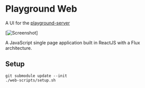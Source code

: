 # Playground Web

A UI for the [playground-server](https://github.com/asim/playground-server)

[![Screenshot](https://github.com/saulhoward/playground-web/raw/master/docs/playground-screenshot.png)]

A JavaScript single page application built in ReactJS with a Flux
architecture.

## Setup

```
git submodule update --init
./web-scripts/setup.sh
```
